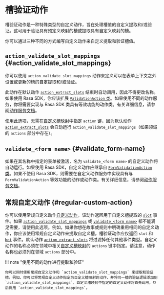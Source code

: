 # 槽验证动作

槽验证动作是一种特殊类型的自定义动作，旨在处理槽值的自定义提取和/或验证。这可用于验证具有预定义映射的槽或提取具有自定义映射的槽。

你可以通过三种不同的方式编写自定义动作来自定义提取和验证槽值。

## `action_validate_slot_mappings` {#action_validate_slot_mappings}

你可以使用 `action_validate_slot_mappings` 动作来定义可以在表单上下文之外设置或更新的槽的自定提取和/或验证。

此动作在默认动作 [`action_extract_slots`](/default-actions#action_extract_slots) 结束时自动调用，因此不得更改名称。如果使用 Rasa SDK，你应该扩展 [`ValidationAction` 类](/action-server/validation-action#how-to-subclass-validationaction)。如果使用不同的动作服务，你将需要实现与 Rasa SDK 类具有等效功能的动作类。有关详细信息，请参阅[动作服务文档](/action-server/validation-action#validationaction-class-implementation)。

使用此选项，无需在[自定义槽映射](/domain#custom-slot-mappings)中指定 `action` 键，因为默认动作 [`action_extract_slots`](/default-actions#action_extract_slots) 会自动运行 `action_validate_slot_mappings`（如果领域的 `actions` 部分中存在）。

## `validate_<form name>` {#validate_form-name}

如果在其名称中指定的表单被激活，名为 `validate_<form name>` 的自定义动作将自动运行。如果使用 Rasa SDK，自定义动作应继承自 [`FormValidationAction` 类](/action-server/validation-action#formvalidationaction-class)。如果不使用 Rasa SDK，则需要在自定义动作服务中实现具有与 `FormValidationAction` 等效功能的动作或动作类。有关详细信息，请参阅[动作服务文档](/action-server/validation-action#validationaction-class-implementation)。

## 常规自定义动作 {#regular-custom-action}

你可以使用常规自定义动作[自定义动作](/custom-actions)，该动作返回用于自定义槽提取的 [`slot`](/action-server/events#slot) 事件。如果 [`action_validate_slot_mappings`](/slot-validation-actions#action_validate_slot_mappings) 或 [`validate_<form name>`](/slot-validation-actions#validate_form-name) 都不能满足需要，请使用此选项。例如，如果你想在故事或规则中明确重用相同的自定义动作，你应该使用常规自定义动作来提取自定义槽。槽验证动作应仅返回 `slot` 和 [`bot`](/action-server/events#bot) 事件。默认动作 [`action_extract_slots`](/default-actions#action_extract_slots) 将过滤掉任何其他事件类型。自定义动作的名称必须在领域中相关[自定义槽映射](/domain#custom-slot-mappings)的 `actions` 键中指定。请注意，动作名称也必须列在领域 `actions` 部分中。

!!! note "使用不同的动作进行提取和验证"

    你可以同时使用常规自定义动作和 `action_validate_slot_mappings` 来提取和验证槽。例如，你可以将常规自定义动作指定为自定义槽映射的动作，并将同一槽的验证逻辑添加到 `action_validate_slot_mappings`。自定义槽映射中指定的自定义动作将首先调用，然后调用 `action_validate_slot_mappings`。
